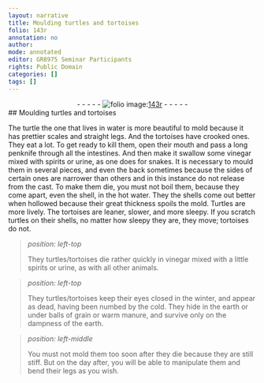 ```yaml
---
layout: narrative
title: Moulding turtles and tortoises
folio: 143r
annotation: no
author:
mode: annotated
editor: GR8975 Seminar Participants
rights: Public Domain
categories: []
tags: []
---
```


 <div class="folio" align="center">- - - - - <a href="http://gallica.bnf.fr/ark:/12148/btv1b10500001g/f291.image" target="_blank"><img src="https://github.com/cu-mkp/GR8975-edition/assets/photo-icon.png" alt="folio image: " style="display:inline-block; margin-bottom:-3px;"/>143r</a> - - - - - </div> 
## Moulding turtles and tortoises

 
 The turtle the one that lives in water is more beautiful to mold because it has prettier scales and straight legs. And the tortoises have crooked ones. They eat a lot. To get ready to kill them, open their mouth and pass a long penknife through all the intestines. And then make it swallow some vinegar mixed with spirits or urine, as one does for snakes. It is necessary to mould them in several pieces, and even the back sometimes because the sides of certain ones are narrower than others and in this instance do not release from the cast. To make them die, you must not boil them, because they come apart, even the shell, in the hot water. They the shells come out better when hollowed because their great thickness spoils the mold. Turtles are more lively. The tortoises are leaner, slower, and more sleepy. If you scratch turtles on their shells, no matter how sleepy they are, they move; tortoises do not. 
 
> *position: left-top*
> 
>  They turtles/tortoises die rather quickly in vinegar mixed with a little spirits or urine, as with all other animals. 
 
> *position: left-top*
> 
>  They turtles/tortoises keep their eyes closed in the winter, and appear as dead, having been numbed by the cold. They hide in the earth or under balls of grain or warm manure, and survive only on the dampness of the earth. 
 
> *position: left-middle*
> 
>  You must not mold them too soon after they die because they are still stiff. But on the day after, you will be able to manipulate them and bend their legs as you wish. 
 
